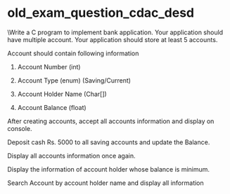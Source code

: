 # old_exam_question_cdac_desd
\Write a C program to implement bank application. Your application should have multiple account. Your application should store at least 5 accounts.

 

Account should contain following information

1. Account Number (int)

2. Account Type (enum) (Saving/Current)

3. Account Holder Name (Char[])

4. Account Balance (float)

 

After creating accounts, accept all accounts information and display on console.

Deposit cash Rs. 5000 to all saving accounts and update the Balance.

Display all accounts information once again.

Display the information of account holder whose balance is minimum.

Search Account by account holder name and display all information
